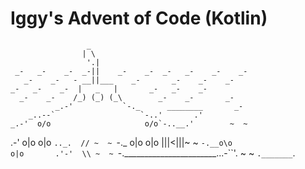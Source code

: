 # Iggy's Advent of Code (Kotlin) 

                     _
                    | \
                     '.|
     _-   _-    _-  _-||    _-    _-  _-   _-    _-    _-
       _-    _-   - __||___    _-       _-    _-    _-
    _-   _-    _-  |   _   |       _-   _-    _-
      _-    _-    /_) (_) (_\        _-    _-       _-
              _.-'           `-._      ________       _-
        _..--`                   `-..'       .'
    _.-'  o/o                     o/o`-..__.'        ~  ~
.-'      o|o                     o|o      `.._.  // ~  ~
`-._     o|o                     o|o        |||<|||~  ~
`-.__o\o                     o|o       .'-'  \\ ~  ~
          `-.______________________\_...-``'.       ~  ~
`._______`.

